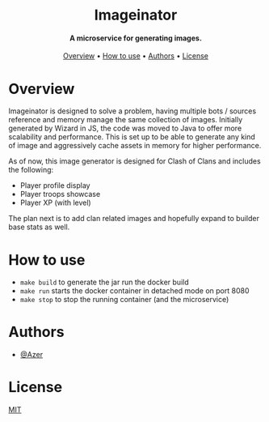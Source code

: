 <h1 align="center">
  <br>
  Imageinator
  <br>
</h1>
<h4 align="center">A microservice for generating images.</h4>
<p align="center">
  <a href="#overview">Overview</a>
  •
  <a href="#how-to-use">How to use</a>
  •
  <a href="#authors">Authors</a>
  •
  <a href="#license">License</a>
</p>

# Overview

Imageinator is designed to solve a problem, having multiple bots / sources reference and memory manage the same collection of images. Initially generated by Wizard in JS, the code was moved to Java to offer more scalability and performance. This is set up to be able to generate any kind of image and aggressively cache assets in memory for higher performance.

As of now, this image generator is designed for Clash of Clans and includes the following:

- Player profile display
- Player troops showcase
- Player XP (with level)

The plan next is to add clan related images and hopefully expand to builder base stats as well.

# How to use

- `make build` to generate the jar run the docker build
- `make run` starts the docker container in detached mode on port 8080
- `make stop` to stop the running container (and the microservice)

# Authors

- [@Azer](https://www.github.com/JamesIsAzer)

# License

[MIT](https://choosealicense.com/licenses/mit/)